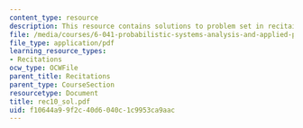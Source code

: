 ```yaml
---
content_type: resource
description: This resource contains solutions to problem set in recitaion ten.
file: /media/courses/6-041-probabilistic-systems-analysis-and-applied-probability-spring-2006/f10644a99f2c40d6040c1c9953ca9aac_rec10_sol.pdf
file_type: application/pdf
learning_resource_types:
- Recitations
ocw_type: OCWFile
parent_title: Recitations
parent_type: CourseSection
resourcetype: Document
title: rec10_sol.pdf
uid: f10644a9-9f2c-40d6-040c-1c9953ca9aac
---
```

